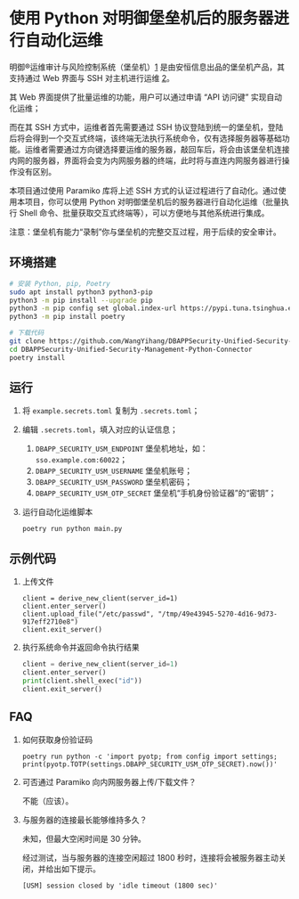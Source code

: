 # 使用 Python 对明御堡垒机后的服务器进行自动化运维

明御®运维审计与风险控制系统（堡垒机）[1] 是由安恒信息出品的堡垒机产品，其支持通过 Web 界面与 SSH 对主机进行运维 [2]。

其 Web 界面提供了批量运维的功能，用户可以通过申请 “API 访问键” 实现自动化运维；

而在其 SSH 方式中，运维者首先需要通过 SSH 协议登陆到统一的堡垒机，登陆后将会得到一个交互式终端，该终端无法执行系统命令，仅有选择服务器等基础功能。运维者需要通过方向键选择要运维的服务器，敲回车后，将会由该堡垒机连接内网的服务器，界面将会变为内网服务器的终端，此时将与直连内网服务器进行操作没有区别。

本项目通过使用 Paramiko 库将上述 SSH 方式的认证过程进行了自动化。通过使用本项目，你可以使用 Python 对明御堡垒机后的服务器进行自动化运维（批量执行 Shell 命令、批量获取交互式终端等），可以方便地与其他系统进行集成。

注意：堡垒机有能力“录制”你与堡垒机的完整交互过程，用于后续的安全审计。

## 环境搭建

```bash
# 安装 Python, pip, Poetry
sudo apt install python3 python3-pip
python3 -m pip install --upgrade pip
python3 -m pip config set global.index-url https://pypi.tuna.tsinghua.edu.cn/simple
python3 -m pip install poetry

# 下载代码
git clone https://github.com/WangYihang/DBAPPSecurity-Unified-Security-Management-Python-Connector
cd DBAPPSecurity-Unified-Security-Management-Python-Connector
poetry install
```

## 运行

1. 将 `example.secrets.toml` 复制为 `.secrets.toml`；
2. 编辑 `.secrets.toml`，填入对应的认证信息；
    1. `DBAPP_SECURITY_USM_ENDPOINT` 堡垒机地址，如：`sso.example.com:60022`；
    2. `DBAPP_SECURITY_USM_USERNAME` 堡垒机账号；
    3. `DBAPP_SECURITY_USM_PASSWORD` 堡垒机密码；
    4. `DBAPP_SECURITY_USM_OTP_SECRET` 堡垒机“手机身份验证器”的“密钥”；
3. 运行自动化运维脚本

    ```
    poetry run python main.py
    ```

## 示例代码

1. 上传文件

    ```
    client = derive_new_client(server_id=1)
    client.enter_server()
    client.upload_file("/etc/passwd", "/tmp/49e43945-5270-4d16-9d73-917eff2710e8")
    client.exit_server()
    ```

2. 执行系统命令并返回命令执行结果

    ```python
    client = derive_new_client(server_id=1)
    client.enter_server()
    print(client.shell_exec("id"))
    client.exit_server()
    ```

## FAQ

1. 如何获取身份验证码

    ```
    poetry run python -c 'import pyotp; from config import settings; print(pyotp.TOTP(settings.DBAPP_SECURITY_USM_OTP_SECRET).now())'
    ```

2. 可否通过 Paramiko 向内网服务器上传/下载文件？

    不能（应该）。

3. 与服务器的连接最长能够维持多久？

    未知，但最大空闲时间是 30 分钟。

    经过测试，当与服务器的连接空闲超过 1800 秒时，连接将会被服务器主动关闭，并给出如下提示。

    ```
    [USM] session closed by 'idle timeout (1800 sec)'
    ```

[1]: https://www.dbappsecurity.com.cn/product/cloud157.html
[2]: https://netmarket.oss.aliyuncs.com/9197aa5f-6fc2-47bd-8d35-f6b3c8e09b18.pdf